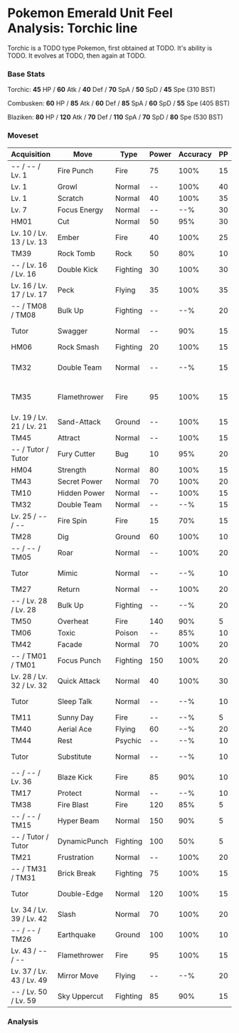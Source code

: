 # Pokemon Emerald Unit Feel Analysis: Torchic line

Torchic is a TODO type Pokemon, first obtained at TODO. It's ability is TODO. It evolves at TODO, then again at TODO.

### Base Stats

Torchic: **45** HP / **60** Atk / **40** Def / **70** SpA / **50** SpD / **45** Spe (310 BST)

Combusken: **60** HP / **85** Atk / **60** Def / **85** SpA / **60** SpD / **55** Spe (405 BST)

Blaziken: **80** HP / **120** Atk / **70** Def / **110** SpA / **70** SpD / **80** Spe (530 BST)

### Moveset

|Acquisition             |Move        |Type    |Power|Accuracy|PP |Notes                    |
|---                     |---         |---     |---  |---     |---|---                      |
|-- / -- / Lv. 1         |Fire Punch  |Fire    |75   |100%    |15 |                         |
|Lv. 1                   |Growl       |Normal  |--   |100%    |40 |                         |
|Lv. 1                   |Scratch     |Normal  |40   |100%    |35 |                         |
|Lv. 7                   |Focus Energy|Normal  |--   |--%     |30 |                         |
|HM01                    |Cut         |Normal  |50   |95%     |30 |                         |
|Lv. 10 / Lv. 13 / Lv. 13|Ember       |Fire    |40   |100%    |25 |                         |
|TM39                    |Rock Tomb   |Rock    |50   |80%     |10 |                         |
|-- / Lv. 16 / Lv. 16    |Double Kick |Fighting|30   |100%    |30 |                         |
|Lv. 16 / Lv. 17 / Lv. 17|Peck        |Flying  |35   |100%    |35 |                         |
|-- / TM08 / TM08        |Bulk Up     |Fighting|--   |--%     |20 |                         |
|Tutor                   |Swagger     |Normal  |--   |90%     |15 |Emerald only             |
|HM06                    |Rock Smash  |Fighting|20   |100%    |15 |                         |
|TM32                    |Double Team |Normal  |--   |--%     |15 |Buy at Game Corner       |
|TM35                    |Flamethrower|Fire    |95   |100%    |15 |Buy at Game Corner       |
|Lv. 19 / Lv. 21 / Lv. 21|Sand-Attack |Ground  |--   |100%    |15 |                         |
|TM45                    |Attract     |Normal  |--   |100%    |15 |                         |
|-- / Tutor / Tutor      |Fury Cutter |Bug     |10   |95%     |20 |Emerald only             |
|HM04                    |Strength    |Normal  |80   |100%    |15 |                         |
|TM43                    |Secret Power|Normal  |70   |100%    |20 |                         |
|TM10                    |Hidden Power|Normal  |--   |100%    |15 |                         |
|TM32                    |Double Team |Normal  |--   |--%     |15 |                         |
|Lv. 25 / -- / --        |Fire Spin   |Fire    |15   |70%     |15 |                         |
|TM28                    |Dig         |Ground  |60   |100%    |10 |                         |
|-- / -- / TM05          |Roar        |Normal  |--   |100%    |20 |                         |
|Tutor                   |Mimic       |Normal  |--   |--%     |10 |Emerald only             |
|TM27                    |Return      |Normal  |--   |100%    |20 |                         |
|-- / Lv. 28 / Lv. 28    |Bulk Up     |Fighting|--   |--%     |20 |                         |
|TM50                    |Overheat    |Fire    |140  |90%     |5  |                         |
|TM06                    |Toxic       |Poison  |--   |85%     |10 |                         |
|TM42                    |Facade      |Normal  |70   |100%    |20 |                         |
|-- / TM01 / TM01        |Focus Punch |Fighting|150  |100%    |20 |                         |
|Lv. 28 / Lv. 32 / Lv. 32|Quick Attack|Normal  |40   |100%    |30 |                         |
|Tutor                   |Sleep Talk  |Normal  |--   |--%     |10 |Emerald only             |
|TM11                    |Sunny Day   |Fire    |--   |--%     |5  |                         |
|TM40                    |Aerial Ace  |Flying  |60   |--%     |20 |                         |
|TM44                    |Rest        |Psychic |--   |--%     |10 |                         |
|Tutor                   |Substitute  |Normal  |--   |--%     |10 |Emerald only             |
|-- / -- / Lv. 36        |Blaze Kick  |Fire    |85   |90%     |10 |                         |
|TM17                    |Protect     |Normal  |--   |--%     |10 |                         |
|TM38                    |Fire Blast  |Fire    |120  |85%     |5  |                         |
|-- / -- / TM15          |Hyper Beam  |Normal  |150  |90%     |5  |                         |
|-- / Tutor / Tutor      |DynamicPunch|Fighting|100  |50%     |5  |Emerald only             |
|TM21                    |Frustration |Normal  |--   |100%    |20 |                         |
|-- / TM31 / TM31        |Brick Break |Fighting|75   |100%    |15 |                         |
|Tutor                   |Double-Edge |Normal  |120  |100%    |15 |Emerald only             |
|Lv. 34 / Lv. 39 / Lv. 42|Slash       |Normal  |70   |100%    |20 |                         |
|-- / -- / TM26          |Earthquake  |Ground  |100  |100%    |10 |                         |
|Lv. 43 / -- / --        |Flamethrower|Fire    |95   |100%    |15 |                         |
|Lv. 37 / Lv. 43 / Lv. 49|Mirror Move |Flying  |--   |--%     |20 |                         |
|-- / Lv. 50 / Lv. 59    |Sky Uppercut|Fighting|85   |90%     |15 |                         |

### Analysis